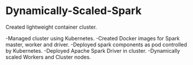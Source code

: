 # Dynamically-Scaled-Spark

Created lightweight container cluster.

-Managed cluster using Kubernetes.
-Created Docker images for Spark master, worker and driver.
-Deployed spark components as pod controlled by Kubernetes.
-Deployed Apache Spark Driver in cluster.
-Dynamically scaled Workers and Cluster nodes.



